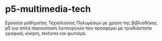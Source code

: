 # p5-multimedia-tech

Εργασία μαθήματος Τεχνολογίας Πολυμέσων με χρήση της βιβλιοθήκης p5 για απλή παρουσίαση λειτουργιών που προσφέρει με τρισδιάστατα γραφικά, κίνηση, textures και φωτισμό.
